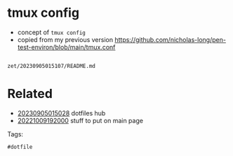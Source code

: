 # tmux config

- concept of `tmux config`
- copied from my previous version https://github.com/nicholas-long/pen-test-environ/blob/main/tmux.conf

```
```

` zet/20230905015107/README.md `

# Related

- [20230905015028](/zet/20230905015028/README.md) dotfiles hub
- [20221009192000](/zet/20221009192000/README.md) stuff to put on main page

Tags:

    #dotfile
